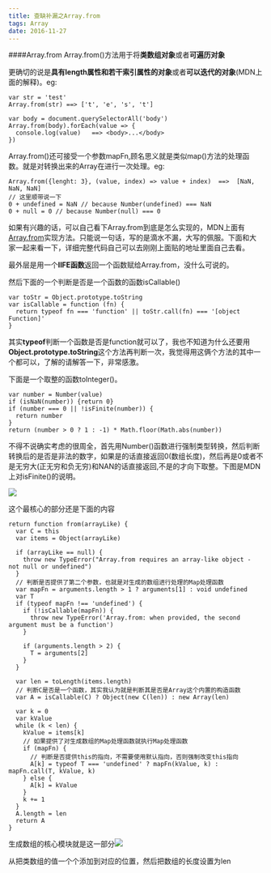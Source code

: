 ```yaml
---
title: 查缺补漏之Array.from
tags: Array
date: 2016-11-27
---
```


####Array.from
  Array.from()方法用于将**类数组对象**或者**可遍历对象**

  更确切的说是**具有length属性和若干索引属性的对象**或者**可以迭代的对象**(MDN上面的解释)。eg:

    var str = 'test'
    Array.from(str) ==> ['t', 'e', 's', 't']

    var body = document.querySelectorAll('body')
    Array.from(body).forEach(value => {
      console.log(value)   ==> <body>...</body>
    })

  Array.from()还可接受一个参数mapFn,顾名思义就是类似map()方法的处理函数。就是对转换出来的Array在进行一次处理。eg:
        
    Array.from({lenght: 3}, (value, index) => value + index)  ==>  [NaN, NaN, NaN]
    // 这里顺带说一下
    0 + undefined = NaN // because Number(undefined) === NaN
    0 + null = 0 // because Number(null) === 0
  如果有兴趣的话，可以自己看下Array.from到底是怎么实现的，MDN上面有[Array.from](https://developer.mozilla.org/zh-CN/docs/Web/JavaScript/Reference/Global_Objects/Array/from)实现方法。只能说一句话，写的是滴水不漏，大写的佩服。下面和大家一起来看一下，详细完整代码自己可以去刚刚上面贴的地址里面自己去看。

    
  最外层是用一个**IIFE函数**返回一个函数赋给Array.from，没什么可说的。

  然后下面的一个判断是否是一个函数的函数isCallable()

    var toStr = Object.prototype.toString
    var isCallable = function (fn) {
      return typeof fn === 'function' || toStr.call(fn) === '[object Function]'
    }
  其实**typeof**判断一个函数是否是function就可以了，我也不知道为什么还要用**Object.prototype.toString**这个方法再判断一次，我觉得用这俩个方法的其中一个都可以，了解的请解答一下，非常感激。

  下面是一个取整的函数toInteger()。

    var number = Number(value)
    if (isNaN(number)) {return 0}
    if (number === 0 || !isFinite(number)) {
      return number
    }
    return (number > 0 ? 1 : -1) * Math.floor(Math.abs(number))
  不得不说确实考虑的很周全，首先用Number()函数进行强制类型转换，然后判断转换后的是否是非法的数字，如果是的话直接返回0(数组长度)，然后再是0或者不是无穷大(正无穷和负无穷)和NAN的话直接返回,不是的才向下取整。下图是MDN上对isFinite()的说明。

  ![](http://7xrp7o.com1.z0.glb.clouddn.com/isFinite.png)

  这个最核心的部分还是下面的内容

    return function from(arrayLike) {
      var C = this
      var items = Object(arrayLike)

      if (arrayLike == null) {
        throw new TypeError("Array.from requires an array-like object - not null or undefined")
      }
      // 判断是否提供了第二个参数，也就是对生成的数组进行处理的Map处理函数
      var mapFn = arguments.length > 1 ? arguments[1] : void undefined
      var T
      if (typeof mapFn !== 'undefined') {
        if (!isCallable(mapFn)) {
          throw new TypeError('Array.from: when provided, the second argument must be a function')
        }

        if (arguments.length > 2) {
          T = arguments[2]
        }
      }

      var len = toLength(items.length)
      // 判断C是否是一个函数，其实我认为就是判断其是否是Array这个内置的构造函数
      var A = isCallable(C) ? Object(new C(len)) : new Array(len)

      var k = 0
      var kValue
      while (k < len) {
        kValue = items[k]
        // 如果提供了对生成数组的Map处理函数就执行Map处理函数
        if (mapFn) {
          // 判断是否提供this的指向，不需要使用默认指向，否则强制改变this指向
          A[k] = typeof T === 'undefined' ? mapFn(kValue, k) : mapFn.call(T, kValue, k)
        } else {
          A[k] = kValue
        }
        k += 1
      }
      A.length = len
      return A
    }
生成数组的核心模块就是这一部分![](http://7xrp7o.com1.z0.glb.clouddn.com/generateArray.png)

从把类数组的值一个个添加到对应的位置，然后把数组的长度设置为len 
